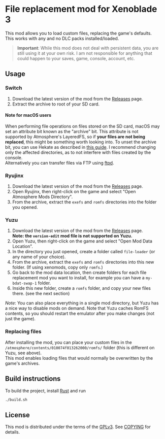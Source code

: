 # File replacement mod for Xenoblade 3
This mod allows you to load custom files, replacing the game's defaults.  
This works with any and no DLC packs installed/loaded.

> **Important**: While this mod does not deal with persistent data, you are still using it at your own risk. I am
not responsible for anything that could happen to your saves, game, console, account, etc.

## Usage

### Switch
1. Download the latest version of the mod from the [Releases](https://github.com/RoccoDev/xc3-file-loader/releases/latest) page.
2. Extract the archive to root of your SD card.

#### Note for macOS users
When performing file operations on files stored on the SD card, macOS may set an attribute bit known as the "archive" bit.
This attribute is not supported by Atmosphere's LayeredFS, so if **your files are not being replaced**, this might be something
worth looking into. To unset the archive bit, you can use Hekate as described in [this guide](https://gbatemp.net/threads/515258/). I recommend changing only the affected directories, as to not interfere with files created by the console.  
Alternatively you can transfer files via FTP using [ftpd](https://github.com/mtheall/ftpd).

### Ryujinx
1. Download the latest version of the mod from the [Releases](https://github.com/RoccoDev/xc3-file-loader/releases/latest) page.
2. Open Ryujinx, then right-click on the game and select "Open Atmosphere Mods Directory".
3. From the archive, extract the `exefs` and `romfs` directories into the folder you opened.

### Yuzu
1. Download the latest version of the mod from the [Releases](https://github.com/RoccoDev/xc3-file-loader/releases/latest) page.  
**Note: the `version-edit` mod file is not supported on Yuzu.**
2. Open Yuzu, then right-click on the game and select "Open Mod Data Location".
3. In the directory you just opened, create a folder called `file-loader` (or any name of your choice).
4. From the archive, extract the `exefs` and `romfs` directories into this new folder. (If using xenomods, copy only `romfs`.)
5. Go back to the mod data location, then create folders for each file replacement mod you want to install, for example you can have a `my-bdat-swap-1` folder.
6. Inside this new folder, create a `romfs` folder, and copy your new files there. (see the next section)

*Note*: You can also place everything in a single mod directory, but Yuzu has a nice way to disable mods on demand. Note that Yuzu caches RomFS contents, so you should restart the emulator after you make changes (not just the game).

### Replacing files

After installing the mod, you can place your custom files in the `/atmosphere/contents/010074f013262000/romfs/` folder (this is different on Yuzu, see above).  
This mod enables loading files that would normally be overwritten by the game's archives.

## Build instructions
To build the project, install [Rust](https://rustup.rs/) and run
```sh
./build.sh
```

## License
This mod is distributed under the terms of the [GPLv3](https://www.gnu.org/licenses/gpl-3.0.html). See [COPYING](COPYING) for details.

